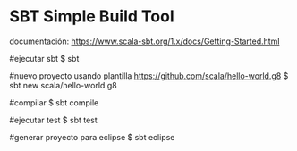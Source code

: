 # SBT Simple Build Tool

documentación: https://www.scala-sbt.org/1.x/docs/Getting-Started.html

#ejecutar sbt
$ sbt

#nuevo proyecto usando plantilla https://github.com/scala/hello-world.g8
$ sbt new scala/hello-world.g8

#compilar
$ sbt compile

#ejecutar test
$ sbt test

#generar proyecto para eclipse
$ sbt eclipse
